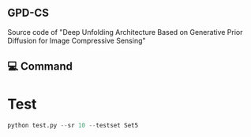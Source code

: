 ## GPD-CS
Source code of "Deep Unfolding Architecture Based on Generative Prior Diffusion for Image Compressive Sensing"

## 💻 Command
# Test
```python
python test.py --sr 10 --testset Set5
```

